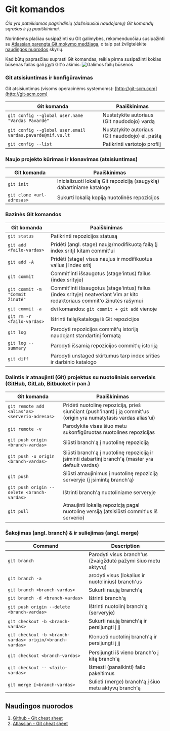 Git komandos
============

_Čia yra pateikiamas pagrindinių (dažniausiai naudojamų) Git komandų sąrašas ir jų paaiškinimai._

Norintiems plačiau susipažinti su Git galimybės, rekomenduočiau susipažinti su [Atlassian parengta Git mokymo medžiaga](https://www.atlassian.com/git/tutorials), o taip pat žvilgtelėkite [naudingos nuorodos](#naudingos-nuorodos) skyrių.

Kad būtų paprasčiau suprasti Git komandas, reikia pirma susipažinti kokias būsenas failas gali įgyti Git'o akimis: ![Galimos failų būsenos](https://image.slidesharecdn.com/gittutorial-150724014321-lva1-app6891/95/git-tutorial-8-638.jpg?cb=1437702443)

### Git atsisiuntimas ir konfigūravimas

Git atsisiuntimas (visoms operacinėms systemoms): [http://git-scm.com](http://git-scm.com)

| Git komanda | Paaiškinimas |
| ----------- | ------------ |
| `git config --global user.name "Vardas Pavardė"`           | Nustatykite autoriaus (Git naudodojo) vardą     |
| `git config --global user.email vardas.pavarde@mif.vu.lt`  | Nustatykite autoriaus (Git naudodojo) el. paštą |
| `git config --list`  | Patikrinti vartotojo profilį |

### Naujo projekto kūrimas ir klonavimas (atsisiuntimas) 

| Git komanda | Paaiškinimas |
| ----------- | ------------ |
| `git init`  | Inicializuoti lokalią Git repoziciją (saugyklą) dabartiniame kataloge |
| `git clone <url-adresas>` | Sukurti lokalią kopiją nuotolinės repozicijos           |

### Bazinės Git komandos

| Git komanda | Paaiškinimas |
| ----------- | ------------ |
| `git status` | Patikrinti repozicijos statusą |
| `git add <failo-vardas>` | Pridėti (angl. stage) naują/modifikuotą failą (į index sritį) kitam commit'ui |
| `git add -A` | Pridėti (stage) visus naujus ir modifikuotus vailus į index sritį |
| `git commit`  | Commit'inti išsaugotus (stage'intus) failus (index srityje) |
| `git commit -m "Commit žinutė"` | Commit'inti išsaugotus (stage'intus) failus (index srityje) neatveriant Vim ar kito redaktoriaus commit'o žinutės rašymui |
| `git commit -a` | dvi komandos: `git commit + git add` vienoje |
| `git rm -r <failo-vardas>` | Ištrinti failą/katalogą iš Git repozicijos |
| `git log` | Parodyti repozicijos commit'ų istoriją naudojant standartinį formatą |
| `git log --summary` | Parodyti išsamią repozicijos commit'ų istoriją |t
| `git diff` | Parodyti unstaged skirtumus tarp index srities ir darbinio katalogo |

### Dalintis ir atnaujinti (Git) projektus su nuotoliniais serveriais ([GitHub](http://www.github.com/), [GitLab](http://www.gitlab.com/), [Bitbucket](https://bitbucket.org/) ir pan.)

| Git komanda | Paaiškinimas |
| ----------- | ------------ |
| `git remote add <alias'as> <serverio-adresas>` | Pridėti nuotolinę repoziciją, prieš siunčiant (push'inant) į ją commit'us (origin yra numatytasis vardas alias'ui) |
| `git remote -v` | Parodykite visas šiuo metu sukonfigūruotas nuotolines repozicijas |
| `git push origin <branch-vardas>` | Siūsti branch'ą į nuotolinę repoziciją |
| `git push -u origin <branch-vardas>` | Siūsti branch'ą į nuotolinę repoziciją ir įsiminti dabartinį branch'ą (master yra default vardas) |
| `git push` | Siūsti atnaujinimus į nuotolinę repoziciją serveryje (į įsimintą branch'ą) |
| `git push origin --delete <branch-vardas>` | Ištrinti branch'ą nuotoliniame serveryje |
| `git pull` | Atnaujinti lokalią repozicją pagal nuotolinę versiją (atsisiūsti commit'us iš serverio) |

### Šakojimas (angl. branch) & ir suliejimas (angl. merge)

| Command | Description |
| ------- | ----------- |
| `git branch` | Parodyti visus branch'us (žvaigždutė pažymi šiuo metu aktyvų) |
| `git branch -a` | arodyti visus (lokalius ir nuotolinius) branch'us |
| `git branch <branch-vardas>` | Sukurti naują branch'ą |
| `git branch -d <branch-vardas>` | Ištrinti branch'ą |
| `git push origin --delete <branch-vardas>` | Ištrinti nuotolinį branch'ą (serveryje) |
| `git checkout -b <branch-vardas>` | Sukurti naują branch'ą ir persijungti į jį |
| `git checkout -b <branch-vardas> origin/<branch-vardas>` | Klonuoti nuotolinį branch'ą ir persijungti į jį |
| `git checkout <branch-vardas>` | Persijungti iš vieno branch'o į kitą branch'ą |
| `git checkout -- <failo-vardas>` | Išmesti (panaikinti) failo pakeitimus |
| `git merge [<branch-vardas>` | Sulieti (merge) branch'ą į šiuo metu aktyvų branch'ą |

## Naudingos nuorodos

1. [Github - Git cheat sheet](https://education.github.com/git-cheat-sheet-education.pdf)
2. [Atlassian - Git cheat sheet](https://www.atlassian.com/dam/jcr:8132028b-024f-4b6b-953e-e68fcce0c5fa/atlassian-git-cheatsheet.pdf)

